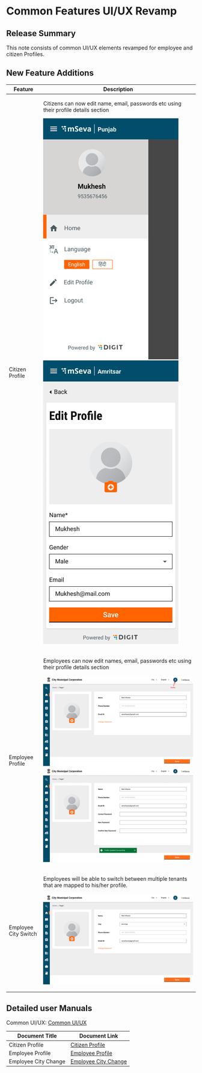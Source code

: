 # Common Features UI/UX Revamp

## Release Summary <a href="#release-summary" id="release-summary"></a>

This note consists of common UI/UX elements revamped for employee and citizen Profiles.

## New ‌Feature Additions <a href="#new-feature-additions" id="new-feature-additions"></a>

| **Feature**          | **Description**                                                                                                                                                                                                           |
| -------------------- | ------------------------------------------------------------------------------------------------------------------------------------------------------------------------------------------------------------------------- |
| Citizen Profile      | <p>Citizens can now edit name, email, passwords etc using their profile details section</p><p><img src="../../.gitbook/assets/image (41).png" alt=""><img src="../../.gitbook/assets/image (43).png" alt=""></p>          |
| Employee Profile     | <p>Employees can now edit names, email, passwords etc using their profile details section</p><p><img src="../../.gitbook/assets/image (8) (2) (1).png" alt=""><img src="../../.gitbook/assets/image (42).png" alt=""></p> |
| Employee City Switch | <p>Employees will be able to switch between multiple tenants that are mapped to his/her profile.</p><p><img src="../../.gitbook/assets/image (2) (1).png" alt=""></p>                                                     |

&#x20;

## **Detailed user Manuals**

Common UI/UX: [Common UI/UX](../../products/modules/common-ui-docs/)

| **Document Title**   | **Document Link**                                                                                  |
| -------------------- | -------------------------------------------------------------------------------------------------- |
| Citizen Profile      | [Citizen Profile](../../products/modules/common-ui-docs/user-profile/citizen-profile.md)           |
| Employee Profile     | [Employee Profile](../../products/modules/common-ui-docs/user-profile/employee-profile.md)         |
| Employee City Change | [Employee City Change](../../products/modules/common-ui-docs/user-profile/employee-city-change.md) |
